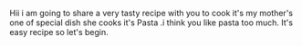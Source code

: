 Hii i am going to share a very tasty recipe with you to cook it's my mother's one of special dish she cooks it's Pasta .i think you like pasta too much. It's easy recipe so let's begin.